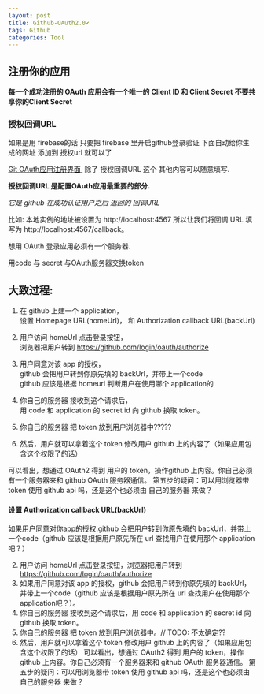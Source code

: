 ```yaml
---
layout: post
title: Github-OAuth2.0✔︎
tags: Github
categories: Tool
---
```


## 注册你的应用

**每一个成功注册的 OAuth 应用会有一个唯一的 Client ID 和 Client Secret**
**不要共享你的Client Secret**






### 授权回调URL

如果是用 firebase的话 只要把 firebase 里开启github登录验证 下面自动给你生成的网址 添加到 授权url 就可以了


[Git OAuth应用注册界面 ][1] 除了 授权回调URL 这个 其他内容可以随意填写.

**授权回调URL 是配置OAuth应用最重要的部分.**

*它是 github 在成功认证用户之后 返回的 回调URL*

比如:
本地实例的地址被设置为 http://localhost:4567
所以让我们将回调 URL 填写为 http://localhost:4567/callback。




想用 OAuth 登录应用必须有一个服务器.

用code 与 secret 与OAuth服务器交换token













## 大致过程:


1. 在 github 上建一个 application，  
	设置 Homepage URL(homeUrl)， 和 Authorization callback URL(backUrl)

2. 用户访问 homeUrl 点击登录按钮，  
	浏览器把用户转到 https://github.com/login/oauth/authorize

3. 用户同意对该 app 的授权，  
	github 会把用户转到你原先填的 backUrl，并带上一个code  
	github 应该是根据 homeurl 判断用户在使用哪个 application的

4. 你自己的服务器 接收到这个请求后，  
	用 code 和 application 的 secret id 向 github 换取 token。

5. 你自己的服务器 把 token 放到用户浏览器中?????

6. 然后，用户就可以拿着这个 token 修改用户 github 上的内容了（如果应用包含这个权限了的话）


可以看出，想通过 OAuth2 得到 用户的 token，操作github 上内容。你自己必须有一个服务器来和 github OAuth 服务器通信。
第五步的疑问：可以用浏览器带 token 使用 github api 吗，还是这个也必须由 自己的服务器 来做？






#### 	设置 Authorization callback URL(backUrl)
如果用户同意对你app的授权.github 会把用户转到你原先填的 backUrl，并带上一个code（github 应该是根据用户原先所在 url 查找用户在使用那个 application吧？）






2.	用户访问 homeUrl 点击登录按钮，浏览器把用户转到 https://github.com/login/oauth/authorize
3.	如果用户同意对该 app 的授权，github 会把用户转到你原先填的 backUrl，并带上一个code（github 应该是根据用户原先所在 url 查找用户在使用那个 application吧？）。
4.	你自己的服务器 接收到这个请求后，用 code 和 application 的 secret id 向 github 换取 token。
5.	你自己的服务器 把 token 放到用户浏览器中。// TODO: 不太确定??
6.	然后，用户就可以拿着这个 token 修改用户 github 上的内容了（如果应用包含这个权限了的话）
可以看出，想通过 OAuth2 得到 用户的 token，操作github 上内容。你自己必须有一个服务器来和 github OAuth 服务器通信。
第五步的疑问：可以用浏览器带 token 使用 github api 吗，还是这个也必须由 自己的服务器 来做？



[1]:	https://github.com/settings/applications/new